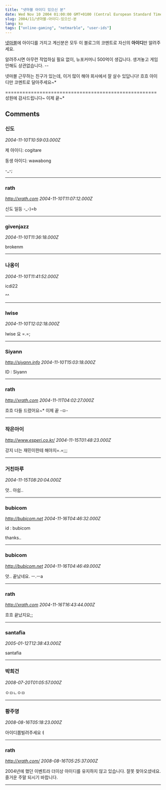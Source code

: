```yaml
---
title: "넷마블 아이디 있으신 분"
date: Wed Nov 10 2004 01:00:00 GMT+0100 (Central European Standard Time)
slug: 2004/11/넷마블-아이디-있으신-분
lang: ko
tags: ["online-gaming", "netmarble", "user-ids"]
---
```


[넷마블](http://www.netmarble.com)에 아이디를 가지고 계신분은
모두 이 블로그의 코멘트로 자신의 **아이디**만 알려주세요.

알려주시면 아무런 작업하실 필요 없이, 뉴포커머니 500억이 생깁니다.
생겨놓고 게임 안해도 상관없습니다. --

넷마블 근무하는 친구가 있는데, 이거 많이 해야 회사에서 잘 살수 있답니다!
흐흐 아이디만 코멘트로 달아주세요~*

=====================================================
성원에 감사드립니다~ 이제 끝~*

## Comments

### 신도
*2004-11-10T10:59:03.000Z*

제 아이디: cogitare

동생 아이디: wawabong

-_-;

---

### rath
*http://xrath.com*
*2004-11-10T11:07:12.000Z*

신도 일등 -_-)=b

---

### givenjazz
*2004-11-10T11:36:18.000Z*

brokenm

---

### 나옹이
*2004-11-10T11:41:52.000Z*

icdi22  

^^

---

### lwise
*2004-11-10T12:02:18.000Z*

lwise 요 =.=;

---

### Siyann
*http://siyann.info*
*2004-11-10T15:03:18.000Z*

ID : Siyann

---

### rath
*http://xrath.com*
*2004-11-11T04:02:27.000Z*

흐흐 다들 드렸어요~* 이제 끝 -ㅁ-

---

### 작은아이
*http://www.esperi.co.kr/*
*2004-11-15T01:48:23.000Z*

강지 너는 재민이한테 해야지=.=;;;

---

### 거친마루
*2004-11-15T08:20:04.000Z*

앗.. 아쉽..

---

### bubicom
*http://bubicom.net*
*2004-11-16T04:46:32.000Z*

id : bubicom

thanks..

---

### bubicom
*http://bubicom.net*
*2004-11-16T04:46:49.000Z*

앗.. 끝났네요. ㅡ.ㅡa

---

### rath
*http://xrath.com*
*2004-11-16T16:43:44.000Z*

흐흐 끝났지요;;

---

### santafia
*2005-01-12T12:38:43.000Z*

santafia

---

### 박희건
*2008-07-20T01:05:57.000Z*

ㅇㅁㄴㅇㅁ

---

### 황주영
*2008-08-16T05:18:23.000Z*

아이디쫌빌려주세요ㅕ

---

### rath
*http://xrath.com/*
*2008-08-16T05:25:37.000Z*

2004년에 했던 이벤트라 더이상 아이디를 유지하지 않고 있습니다. 잘못 찾아오셨네요. 즐거운 주말 되시기 바랍니다.

---
